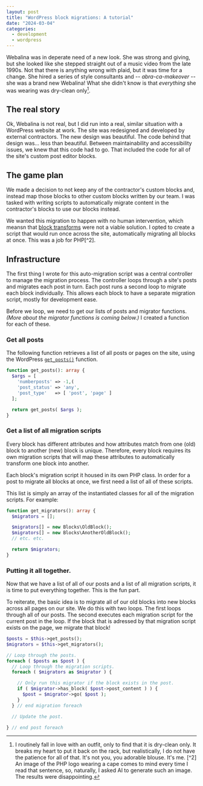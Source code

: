 ```yaml
---
layout: post
title: "WordPress block migrations: A tutorial"
date: "2024-03-04"
categories:
  - development
  - wordpress
---
```


Webalina was in deperate need of a new look. She was strong and giving, but she looked like she stepped straight out of a music video from the late 1990s. Not that there is anything wrong with plaid, but it was time for a change. She hired a series of style consultants and -- _abra-ca-makeover_ -- she was a brand new Webalina! What she didn't know is that _everything_ she was wearing was dry-clean only[^1].


## The real story

Ok, Webalina is not real, but I did run into a real, similar situation with a WordPress website at work. The site was redesigned and developed by external contractors. The new design was beautiful. The code behind that design was... less than beautiful. Between maintainability and accessibility issues, we knew that this code had to go. That included the code for all of the site's custom post editor blocks.


## The game plan

We made a decision to not keep any of the contractor's custom blocks and, instead map those blocks to other custom blocks written by our team. I was tasked with writing scripts to automatically migrate content in the contractor's blocks to use our blocks instead.

We wanted this migration to happen with no human intervention, which meansn that [block transforms](https://developer.wordpress.org/block-editor/reference-guides/block-api/block-transforms/) were not a viable solution. I opted to create a script that would run once across the site, automatically migrating all blocks at once. This was a job for PHP[^2].


## Infrastructure

The first thing I wrote for this auto-migration script was a central controller to manage the migration process. The controller loops through a site's posts and migrates each post in turn. Each post runs a second loop to migrate each block individually. This allows each block to have a separate migration script, mostly for development ease.

Before we loop, we need to get our lists of posts and migrator functions. _(More about the migrator functions is coming below.)_ I created a function for each of these.


### Get all posts

The following function retrieves a list of all posts or pages on the site, using the WordPress [`get_posts()`](https://developer.wordpress.org/reference/functions/get_posts/) function.

```php
function get_posts(): array {
  $args = [
    'numberposts' => -1,(
    'post_status' => 'any',
    'post_type'   => [ 'post', 'page' ]
  ];

  return get_posts( $args );
}
```


### Get a list of all migration scripts

Every block has different attributes and how attributes match from one (old) block to another (new) block is unique. Therefore, every block requires its own migration scripts that will map these attributes to automatically transform one block into another.

Each block's migration script it housed in its own PHP class. In order for a post to migrate all blocks at once, we first need a list of all of these scripts.

This list is simply an array of the instantiated classes for all of the migration scripts. For example:

```php
function get_migrators(): array {
  $migrators = [];

  $migrators[] = new Blocks\OldBlock();
  $migrators[] = new Blocks\AnotherOldBlock();
  // etc. etc.

  return $migrators;
}
```


### Putting it all together.

Now that we have a list of all of our posts and a list of all migration scripts, it is time to put everything together. This is the fun part.

To reiterate, the basic idea is to migrate all of our old blocks into new blocks across all pages on our site. We do this with two loops. The first loops through all of our posts. The second executes each migration script for the current post in the loop. If the block that is adressed by that migration script exists on the page, we migrate that block!

```php
$posts = $this->get_posts();
$migrators = $this->get_migrators();

// Loop through the posts.
foreach ( $posts as $post ) {
  // Loop through the migration scripts.
  foreach ( $migrators as $migrator ) {

    // Only run this migrator if the block exists in the post.
    if ( $migrator->has_block( $post->post_content ) ) {
      $post = $migrator->go( $post );
    }
  } // end migration foreach

  // Update the post.

} // end post foreach
```



[^1]: I routinely fall in love with an outfit, only to find that it is dry-clean only. It breaks my heart to put it back on the rack, but realistically, I do not have the patience for all of that. It's not you, you adorable blouse. It's me.
[^2] An image of the PHP logo wearing a cape comes to mind every time I read that sentence, so, naturally, I asked AI to generate such an image. The results were disappointing.
